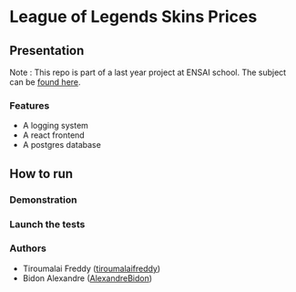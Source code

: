 # League of Legends Skins Prices

## Presentation
Note : This repo is part of a last year project at ENSAI school. The subject can be [found here](docs/Sujet%20projet%20g%C3%A9nie%20logiciel.pdf).

### Features
- A logging system
- A react frontend
- A postgres database

## How to run
### Demonstration


### Launch the tests


### Authors
- Tiroumalai Freddy ([tiroumalaifreddy](https://github.com/tiroumalaifreddy))
- Bidon Alexandre ([AlexandreBidon](https://github.com/AlexandreBidon))